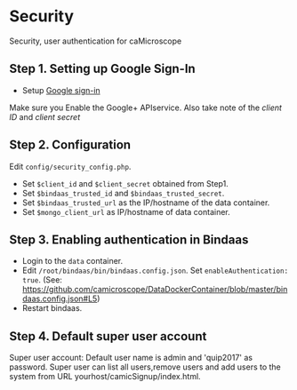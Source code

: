 # Security
Security, user authentication for caMicroscope 


## Step 1. Setting up Google Sign-In

* Setup [Google sign-in](https://developers.google.com/+/web/signin/)

Make sure you Enable the Google+ APIservice.
Also take note of the *client ID* and *client secret*

## Step 2. Configuration

Edit `config/security_config.php`.
* Set `$client_id` and `$client_secret` obtained from Step1.
* Set `$bindaas_trusted_id` and `$bindaas_trusted_secret`.
* Set `$bindaas_trusted_url` as the IP/hostname of the data container.
* Set `$mongo_client_url` as IP/hostname of data container.  

## Step 3. Enabling authentication in Bindaas

* Login to the `data` container. 
* Edit `/root/bindaas/bin/bindaas.config.json`. Set `enableAuthentication: true`. (See: https://github.com/camicroscope/DataDockerContainer/blob/master/bindaas.config.json#L5)
* Restart bindaas. 


## Step 4. Default super user account

Super user account: Default user name is admin and 'quip2017' as password.
  Super user can list all users,remove users and add users to the system from URL yourhost/camicSignup/index.html.
 
 
	   
